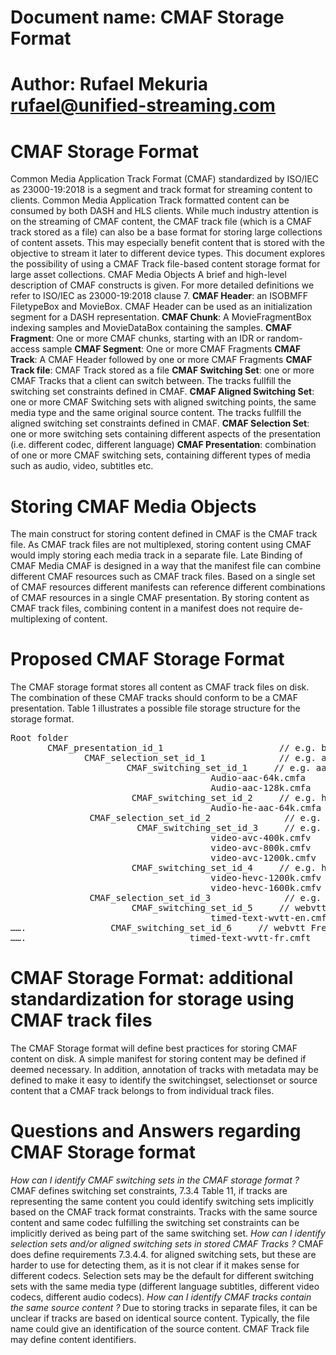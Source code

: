 # Document name: CMAF Storage Format
# Author: Rufael Mekuria rufael@unified-streaming.com
# CMAF Storage Format 
Common Media Application Track Format (CMAF) standardized by ISO/IEC as 23000-19:2018 is a segment and track format for streaming content to clients. Common Media Application Track formatted content can be consumed by both DASH and HLS clients. While much industry attention is on the streaming of CMAF content, the CMAF track file (which is a CMAF track stored as a file) can also be a base format for storing large collections of content assets. This may especially benefit content that is stored with the objective to stream it later to different device types. This document explores the possibility of using a CMAF Track file-based content storage format for large asset collections. 
CMAF Media Objects A brief and high-level description of CMAF constructs is given. For more detailed definitions we refer to ISO/IEC as 23000-19:2018 clause 7.
**CMAF Header**: an ISOBMFF FiletypeBox and MovieBox. CMAF Header can be used as an initialization segment for a DASH representation. 
**CMAF Chunk**: A MovieFragmentBox indexing samples and MovieDataBox containing the samples. 
**CMAF Fragment**: One or more CMAF chunks, starting with an IDR or random-access sample
**CMAF Segment**: One or more CMAF Fragments
**CMAF Track**: A CMAF Header followed by one or more CMAF Fragments
**CMAF Track file**: CMAF Track stored as a file
**CMAF Switching Set**: one or more CMAF Tracks that a client can switch between. The tracks fullfill the switching set constraints defined in CMAF.
**CMAF Aligned Switching Set**: one or more CMAF Switching sets with aligned switching points, the same media type and the same original source content. The tracks fullfill the aligned switching set constraints defined in CMAF.
**CMAF Selection Set**: one or more switching sets containing different aspects of the presentation (i.e. different codec, different language)
**CMAF Presentation**: combination of one or more CMAF switching sets, containing different types of media such as audio, video, subtitles etc. 

# Storing CMAF Media Objects 
The main construct for storing content defined in CMAF is the CMAF track file. 
As CMAF track files are not multiplexed, storing content using CMAF would imply storing each media track in a separate file. 
Late Binding of CMAF Media CMAF is designed in a way that the manifest file can combine different 
CMAF resources such as CMAF track files. Based on a single set of CMAF resources different manifests can reference different combinations 
of CMAF resources in a single CMAF presentation. By storing content as CMAF track files, 
combining content in a manifest does not require de-multiplexing of content. 

# Proposed CMAF Storage Format 
The CMAF storage format stores all content as CMAF track files on disk. The combination of these CMAF tracks should conform to be a CMAF presentation. Table 1 illustrates a possible file storage structure for the storage format.
<pre>
Root folder
       CMAF_presentation_id_1                      // e.g. batman movie
              CMAF_selection_set_id_1              // e.g. audio
                      CMAF_switching_set_id_1     // e.g. aac encoded audio 
                                      Audio-aac-64k.cmfa
                                      Audio-aac-128k.cmfa
                       CMAF_switching_set_id_2     // e.g. he-aac encoded audio
                                      Audio-he-aac-64k.cmfa 
               CMAF_selection_set_id_2              // e.g. video 
                        CMAF_switching_set_id_3     // e.g. avc encoded video
                                      video-avc-400k.cmfv
                                      video-avc-800k.cmfv
                                      video-avc-1200k.cmfv
                       CMAF_switching_set_id_4     // e.g. hevc encoded video
                                      video-hevc-1200k.cmfv
                                      video-hevc-1600k.cmfv
               CMAF_selection_set_id_3              // e.g. subtitles
                       CMAF_switching_set_id_5     // webvtt English 
                                      timed-text-wvtt-en.cmft
…….                CMAF_switching_set_id_6     // webvtt French
…….                               timed-text-wvtt-fr.cmft
</pre>
# CMAF Storage Format: additional standardization for storage using CMAF track files
The CMAF Storage format will define best practices for storing CMAF content on disk. 
A simple manifest for storing content may be defined if deemed necessary. 
In addition, annotation of tracks with metadata may be defined to make it easy to identify the switchingset, 
selectionset or source content that a CMAF track belongs to from individual track files. 

# Questions and Answers regarding CMAF Storage format 
_How can I identify CMAF switching sets in the CMAF storage format ?_
CMAF defines switching set constraints, 7.3.4 Table 11, if tracks are representing the same content you could identify switching sets implicitly based on the CMAF track format constraints.  Tracks with the same source content and same codec fulfilling the switching set constraints can be implicitly derived as being part of the same switching set.
_How can I identify selection sets and/or aligned switching sets in stored CMAF Tracks ?_ 
CMAF does define requirements 7.3.4.4. for aligned switching sets, but these are harder to use for detecting them, as it is not clear if it makes sense for different codecs. Selection sets may be the default for different switching sets with the same media type (different language subtitles, different video codecs, different audio codecs).
_How can I identify CMAF tracks contain the same source content ?_
Due to storing tracks in separate files, it can be unclear if tracks are based on identical source content. Typically, the file name could give an identification of the source content. CMAF Track file may define content identifiers.
